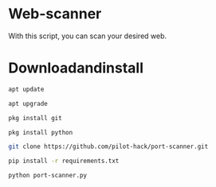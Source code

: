 # Web-scanner
With this script, you can scan your desired web.

# Downloadandinstall 
```bash
apt update

apt upgrade

pkg install git 

pkg install python

git clone https://github.com/pilot-hack/port-scanner.git

pip install -r requirements.txt

python port-scanner.py

